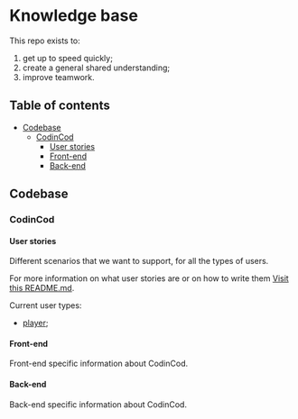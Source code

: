 # Knowledge base<!-- omit from toc -->

This repo exists to:

1. get up to speed quickly;
2. create a general shared understanding;
3. improve teamwork.

## Table of contents<!-- omit from toc -->

- [Codebase](#codebase)
  - [CodinCod](#codincod)
    - [User stories](#user-stories)
    - [Front-end](#front-end)
    - [Back-end](#back-end)

## Codebase

### CodinCod

#### User stories

Different scenarios that we want to support, for all the types of users.

For more information on what user stories are or on how to write them [Visit this README.md](./codebase/CodinCod/user-stories/README.md).

Current user types:

- [player](./codebase/CodinCod/user-stories/player.md);

#### Front-end

Front-end specific information about CodinCod.

#### Back-end

Back-end specific information about CodinCod.
